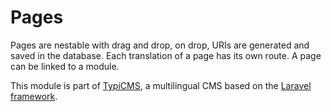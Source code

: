 # Pages

Pages are nestable with drag and drop, on drop, URIs are generated and saved in the database.
Each translation of a page has its own route.
A page can be linked to a module.

This module is part of [TypiCMS](https://github.com/TypiCMS/Base), a multilingual CMS based on the [Laravel framework](https://github.com/laravel/framework).
